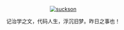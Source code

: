 <p align="center">
  <a href="http://suckson.com">
    <img alt="suckson" src="https://suckosn-blog.oss-cn-hangzhou.aliyuncs.com/img/laozijiushipin.png">
  </a>
</p>

<p align="center">
    记治学之文，代码人生，浮沉旧梦。昨日之事也！
</p>